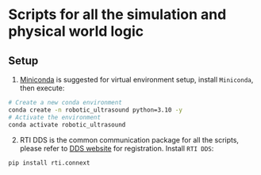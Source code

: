 # Scripts for all the simulation and physical world logic

## Setup
1. [Miniconda](https://docs.anaconda.com/miniconda/install/#quick-command-line-install)
is suggested for virtual environment setup, install `Miniconda`, then execute:
```sh
# Create a new conda environment
conda create -n robotic_ultrasound python=3.10 -y
# Activate the environment
conda activate robotic_ultrasound
```
2. RTI DDS is the common communication package for all the scripts,
please refer to [DDS website](https://www.rti.com/products) for registration.
Install `RTI DDS`:
```sh
pip install rti.connext
```

